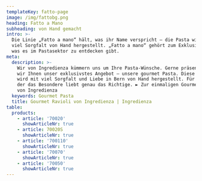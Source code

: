 ```yaml
---
templateKey: fatto-page
image: /img/fattobg.png
heading: Fatto a Mano
subheading: von Hand gemacht
intro: >-
  Die Linie „Fatto a mano“ hält, was ihr Name verspricht – die Pasta wird mit
  viel Sorgfalt von Hand hergestellt. „Fatto a mano“ gehört zum Exklusivsten,
  was es im Pastasektor zu entdecken gibt.
meta:
  description: >-
    Wir von Ingredienza kümmern uns um Ihre Pasta-Wünsche. Gerne präsentieren
    wir Ihnen unser exklusivstes Angebot – unsere gourmet Pasta. Diese Pasta
    wird mit viel Sorgfalt und Liebe in Bern von Hand hergestellt. Für jeden,
    der das Besondere liebt genau das Richtige. ► Zur einmaligen Gourmet Pasta
    von Ingredienza
  keywords: Gourmet Pasta
  title: Gourmet Ravioli von Ingredienza | Ingredienza
table:
  products:
    - article: '70020'
      showArticleNr: true
    - article: 70020S
      showArticleNr: true
    - article: '700110'
      showArticleNr: true
    - article: '70070'
      showArticleNr: true
    - article: '70050'
      showArticleNr: true
---
```



